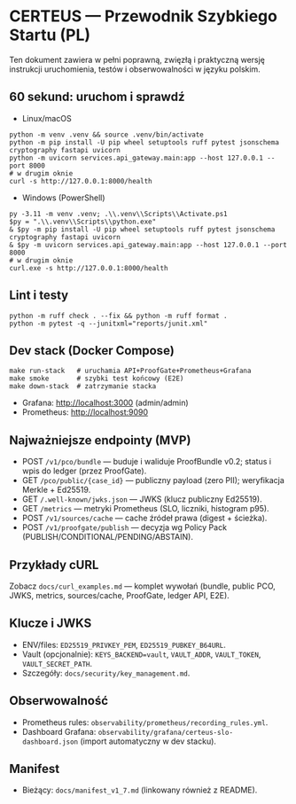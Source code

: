 # CERTEUS — Przewodnik Szybkiego Startu (PL)

Ten dokument zawiera w pełni poprawną, zwięzłą i praktyczną wersję instrukcji uruchomienia, testów i obserwowalności w języku polskim.

## 60 sekund: uruchom i sprawdź

- Linux/macOS

```
python -m venv .venv && source .venv/bin/activate
python -m pip install -U pip wheel setuptools ruff pytest jsonschema cryptography fastapi uvicorn
python -m uvicorn services.api_gateway.main:app --host 127.0.0.1 --port 8000
# w drugim oknie
curl -s http://127.0.0.1:8000/health
```

- Windows (PowerShell)

```
py -3.11 -m venv .venv; .\\.venv\\Scripts\\Activate.ps1
$py = ".\\.venv\\Scripts\\python.exe"
& $py -m pip install -U pip wheel setuptools ruff pytest jsonschema cryptography fastapi uvicorn
& $py -m uvicorn services.api_gateway.main:app --host 127.0.0.1 --port 8000
# w drugim oknie
curl.exe -s http://127.0.0.1:8000/health
```

## Lint i testy

```
python -m ruff check . --fix && python -m ruff format .
python -m pytest -q --junitxml="reports/junit.xml"
```

## Dev stack (Docker Compose)

```
make run-stack   # uruchamia API+ProofGate+Prometheus+Grafana
make smoke       # szybki test końcowy (E2E)
make down-stack  # zatrzymanie stacka
```

- Grafana: <http://localhost:3000> (admin/admin)
- Prometheus: <http://localhost:9090>

## Najważniejsze endpointy (MVP)

- POST `/v1/pco/bundle` — buduje i waliduje ProofBundle v0.2; status i wpis do ledger (przez ProofGate).
- GET `/pco/public/{case_id}` — publiczny payload (zero PII); weryfikacja Merkle + Ed25519.
- GET `/.well-known/jwks.json` — JWKS (klucz publiczny Ed25519).
- GET `/metrics` — metryki Prometheus (SLO, liczniki, histogram p95).
- POST `/v1/sources/cache` — cache źródeł prawa (digest + ścieżka).
- POST `/v1/proofgate/publish` — decyzja wg Policy Pack (PUBLISH/CONDITIONAL/PENDING/ABSTAIN).

## Przykłady cURL

Zobacz `docs/curl_examples.md` — komplet wywołań (bundle, public PCO, JWKS, metrics, sources/cache, ProofGate, ledger API, E2E).

## Klucze i JWKS

- ENV/files: `ED25519_PRIVKEY_PEM`, `ED25519_PUBKEY_B64URL`.
- Vault (opcjonalnie): `KEYS_BACKEND=vault`, `VAULT_ADDR`, `VAULT_TOKEN`, `VAULT_SECRET_PATH`.
- Szczegóły: `docs/security/key_management.md`.

## Obserwowalność

- Prometheus rules: `observability/prometheus/recording_rules.yml`.
- Dashboard Grafana: `observability/grafana/certeus-slo-dashboard.json` (import automatyczny w dev stacku).

## Manifest

- Bieżący: `docs/manifest_v1_7.md` (linkowany również z README).
